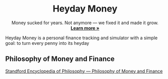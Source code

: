 <p>
  <h1 align="center">Heyday Money</h1>
  <p align="center">
    Money sucked for years. Not anymore — we fixed it and made it grow.
    <br />
    <a href="https://heyday.money"><strong>Learn more »</strong></a>
  </p>
</p>

Heyday Money is a personal finance tracking and simulator with a simple goal: to turn every penny into its heyday

## Philosophy of Money and Finance
[Standford Encyclopedia of Philosophy — Philosophy of Money and Finance](https://plato.stanford.edu/entries/money-finance/)
